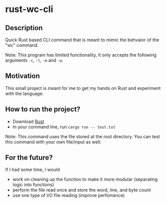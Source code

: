 # rust-wc-cli

## Description
Quick Rust based CLI command that is meant to mimic the behvaior of the "wc" command.

Note: This program has limited functionality, it only accepts the following arguments `-c`, `-l`, `-m` and `-w`.

## Motivation 
This small project is meant for me to get my hands on Rust and experiment with the language.

## How to run the project?
- Download [Rust](https://www.rust-lang.org/learn/get-started) 
- In your command line, run `cargo run -- test.txt`

Note: This command uses the file stored at the root directory. You can test this command with your own file/input as well.

## For the future?
If I had some time, I would
- work on cleaning up the function to make it more modular (separating logic into functions)
- perform the file read once and store the word, line, and byte count 
- use one type of I/O file reading (improve perfomance)


